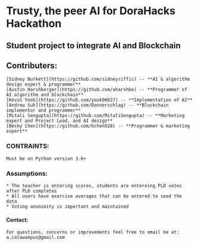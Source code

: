 # Trusty, the peer AI for DoraHacks Hackathon
## Student project to integrate AI and Blockchain
## Contributers:
    [Sidney Burkett](https://github.com/sidneyriffic) -- **AI & algorithm design expert & programmer**
    [Austin Harshberger](https://github.com/aharshbe) -- **Programmer of AI algorithm and blockchain**  
    [Kevin Yook](https://github.com/yook00627) -- **Implementation of AI**
    [Andrew Suh](https://github.com/Donnerschlag) -- **Blockchain implementor and programmer**
    [Mitali Sengupta](https://github.com/MitaliSengupta) -- **Marketing expert and Project Lead, and AI design**
    [Becky Chen](https://github.com/bchen528) -- **Programmer & marketing expert**

### CONTRAINTS:
    Must be on Python version 3.6+

### Assumptions:
    * The teacher is entering scores, students are entereing PLD votes after PLD completes 
    * All users have exercise averages that can be entered to seed the data
    * Voting anonimity is important and maintained

#### Contact:
    For questions, concerns or improvements feel free to email me at:
    a.catawampus@gmail.com

